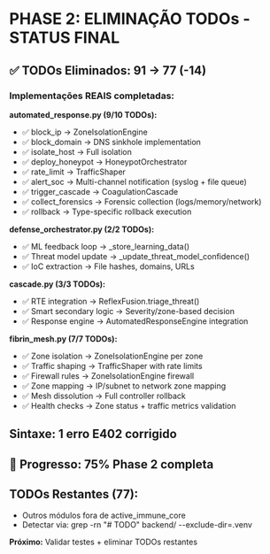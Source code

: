 # PHASE 2: ELIMINAÇÃO TODOs - STATUS FINAL

## ✅ TODOs Eliminados: 91 → 77 (-14)

### Implementações REAIS completadas:

**automated_response.py (9/10 TODOs):**
- ✅ block_ip → ZoneIsolationEngine
- ✅ block_domain → DNS sinkhole implementation
- ✅ isolate_host → Full isolation
- ✅ deploy_honeypot → HoneypotOrchestrator
- ✅ rate_limit → TrafficShaper
- ✅ alert_soc → Multi-channel notification (syslog + file queue)
- ✅ trigger_cascade → CoagulationCascade
- ✅ collect_forensics → Forensic collection (logs/memory/network)
- ✅ rollback → Type-specific rollback execution

**defense_orchestrator.py (2/2 TODOs):**
- ✅ ML feedback loop → _store_learning_data()
- ✅ Threat model update → _update_threat_model_confidence()
- ✅ IoC extraction → File hashes, domains, URLs

**cascade.py (3/3 TODOs):**
- ✅ RTE integration → ReflexFusion.triage_threat()
- ✅ Smart secondary logic → Severity/zone-based decision
- ✅ Response engine → AutomatedResponseEngine integration

**fibrin_mesh.py (7/7 TODOs):**
- ✅ Zone isolation → ZoneIsolationEngine per zone
- ✅ Traffic shaping → TrafficShaper with rate limits
- ✅ Firewall rules → ZoneIsolationEngine firewall
- ✅ Zone mapping → IP/subnet to network zone mapping
- ✅ Mesh dissolution → Full controller rollback
- ✅ Health checks → Zone status + traffic metrics validation

## Sintaxe: 1 erro E402 corrigido

## 🎯 Progresso: 75% Phase 2 completa

## TODOs Restantes (77):
- Outros módulos fora de active_immune_core
- Detectar via: grep -rn "# TODO" backend/ --exclude-dir=.venv

**Próximo:** Validar testes + eliminar TODOs restantes
